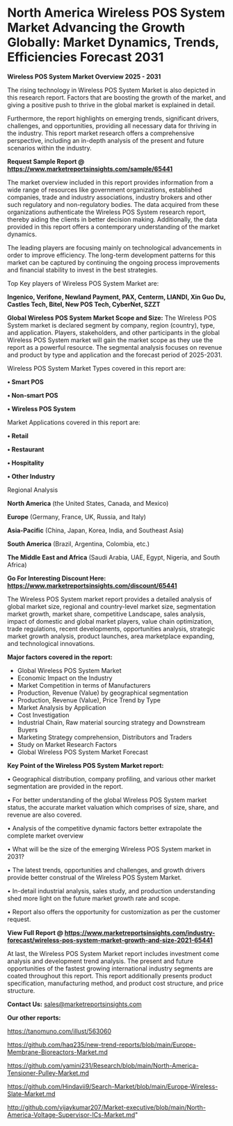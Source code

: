 # North America Wireless POS System Market Advancing the Growth Globally: Market Dynamics, Trends, Efficiencies Forecast 2031

<Strong> Wireless POS System Market Overview 2025 - 2031</strong>

The rising technology in Wireless POS System Market is also depicted in this research report. Factors that are boosting the growth of the market, and giving a positive push to thrive in the global market is explained in detail.

Furthermore, the report highlights on emerging trends, significant drivers, challenges, and opportunities, providing all necessary data for thriving in the industry. This report market research offers a comprehensive perspective, including an in-depth analysis of the present and future scenarios within the industry.

<strong>Request Sample Report @ <a href=https://www.marketreportsinsights.com/sample/65441>https://www.marketreportsinsights.com/sample/65441</a></strong>

The market overview included in this report provides information from a wide range of resources like government organizations, established companies, trade and industry associations, industry brokers and other such regulatory and non-regulatory bodies. The data acquired from these organizations authenticate the Wireless POS System research report, thereby aiding the clients in better decision making. Additionally, the data provided in this report offers a contemporary understanding of the market dynamics.

The leading players are focusing mainly on technological advancements in order to improve efficiency. The long-term development patterns for this market can be captured by continuing the ongoing process improvements and financial stability to invest in the best strategies.

Top Key players of Wireless POS System Market are:

<strong>Ingenico, Verifone, Newland Payment, PAX, Centerm, LIANDI, Xin Guo Du, Castles Tech, Bitel, New POS Tech, CyberNet, SZZT</strong>

<strong><b>Global Wireless POS System Market Scope and Size:</b></strong>
The Wireless POS System market is declared segment by company, region (country), type, and application. Players, stakeholders, and other participants in the global Wireless POS System market will gain the market scope as they use the report as a powerful resource. The segmental analysis focuses on revenue and product by type and application and the forecast period of 2025-2031.

Wireless POS System Market Types covered in this report are:

<strong>• Smart POS

• Non-smart POS

• Wireless POS System</strong>

Market Applications covered in this report are:

<strong>• Retail

• Restaurant

• Hospitality

• Other Industry</strong> 

Regional Analysis

<strong>North America</strong> (the United States, Canada, and Mexico)

<strong>Europe</strong> (Germany, France, UK, Russia, and Italy)

<strong>Asia-Pacific</strong> (China, Japan, Korea, India, and Southeast Asia)

<strong>South America</strong> (Brazil, Argentina, Colombia, etc.)

<strong>The Middle East and Africa</strong> (Saudi Arabia, UAE, Egypt, Nigeria, and South Africa)

<strong>Go For Interesting Discount Here: <a href=https://www.marketreportsinsights.com/discount/65441>https://www.marketreportsinsights.com/discount/65441</a></strong>

The Wireless POS System market report provides a detailed analysis of global market size, regional and country-level market size, segmentation market growth, market share, competitive Landscape, sales analysis, impact of domestic and global market players, value chain optimization, trade regulations, recent developments, opportunities analysis, strategic market growth analysis, product launches, area marketplace expanding, and technological innovations.

<strong><b>Major factors covered in the report:</b></strong>
<ul>
  <li>Global Wireless POS System Market </li>
  <li>Economic Impact on the Industry</li>
  <li>Market Competition in terms of Manufacturers</li>
  <li>Production, Revenue (Value) by geographical segmentation</li>
  <li>Production, Revenue (Value), Price Trend by Type</li>
  <li>Market Analysis by Application</li>
  <li>Cost Investigation</li>
  <li>Industrial Chain, Raw material sourcing strategy and Downstream Buyers</li>
  <li>Marketing Strategy comprehension, Distributors and Traders</li>
  <li>Study on Market Research Factors</li>
  <li>Global Wireless POS System Market Forecast</li>
</ul>

<strong><b>Key Point of the Wireless POS System Market report:</b></strong>

• Geographical distribution, company profiling, and various other market segmentation are provided in the report.

• For better understanding of the global Wireless POS System market status, the accurate market valuation which comprises of size, share, and revenue are also covered.

• Analysis of the competitive dynamic factors better extrapolate the complete market overview

• What will be the size of the emerging Wireless POS System market in 2031?

• The latest trends, opportunities and challenges, and growth drivers provide better construal of the Wireless POS System Market.

• In-detail industrial analysis, sales study, and production understanding shed more light on the future market growth rate and scope.

• Report also offers the opportunity for customization as per the customer request.

<strong><b>View Full Report @ <a href=https://www.marketreportsinsights.com/industry-forecast/wireless-pos-system-market-growth-and-size-2021-65441>https://www.marketreportsinsights.com/industry-forecast/wireless-pos-system-market-growth-and-size-2021-65441</a></b></strong>


At last, the Wireless POS System Market report includes investment come analysis and development trend analysis. The present and future opportunities of the fastest growing international industry segments are coated throughout this report. This report additionally presents product specification, manufacturing method, and product cost structure, and price structure.

<strong>Contact Us:</strong>
sales@marketreportsinsights.com

<strong>Our other reports:</strong>

<a href=https://tanomuno.com/illust/563060>https://tanomuno.com/illust/563060</a>

<a href=https://github.com/haq235/new-trend-reports/blob/main/Europe-Membrane-Bioreactors-Market.md>https://github.com/haq235/new-trend-reports/blob/main/Europe-Membrane-Bioreactors-Market.md</a>

<a href=https://github.com/yamini231/Research/blob/main/North-America-Tensioner-Pulley-Market.md>https://github.com/yamini231/Research/blob/main/North-America-Tensioner-Pulley-Market.md</a>

<a href=https://github.com/Hindavii9/Search-Market/blob/main/Europe-Wireless-Slate-Market.md>https://github.com/Hindavii9/Search-Market/blob/main/Europe-Wireless-Slate-Market.md</a>

<a href=http://github.com/vijaykumar207/Market-executive/blob/main/North-America-Voltage-Supervisor-ICs-Market.md>http://github.com/vijaykumar207/Market-executive/blob/main/North-America-Voltage-Supervisor-ICs-Market.md</a>"
